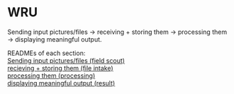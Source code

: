 # WRU

Sending input pictures/files -> receiving + storing them -> processing them -> displaying meaningful output.

READMEs of each section:<br />
[Sending input pictures/files (field scout)](/field_scout/README.md)<br />
[recieving + storing them (file intake)](/file_intake/README.md)<br />
[processing them (processing)](/processing/README.md)<br />
[displaying meaningful output (result)](/result/README.md)<br />
